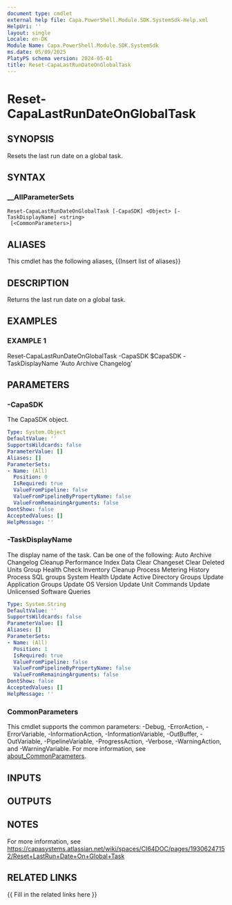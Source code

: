 ```yaml
---
document type: cmdlet
external help file: Capa.PowerShell.Module.SDK.SystemSdk-Help.xml
HelpUri: ''
layout: single
Locale: en-DK
Module Name: Capa.PowerShell.Module.SDK.SystemSdk
ms.date: 05/09/2025
PlatyPS schema version: 2024-05-01
title: Reset-CapaLastRunDateOnGlobalTask
---
```


# Reset-CapaLastRunDateOnGlobalTask

## SYNOPSIS

Resets the last run date on a global task.

## SYNTAX

### __AllParameterSets

```
Reset-CapaLastRunDateOnGlobalTask [-CapaSDK] <Object> [-TaskDisplayName] <string>
 [<CommonParameters>]
```

## ALIASES

This cmdlet has the following aliases,
  {{Insert list of aliases}}

## DESCRIPTION

Returns the last run date on a global task.

## EXAMPLES

### EXAMPLE 1

Reset-CapaLastRunDateOnGlobalTask -CapaSDK $CapaSDK -TaskDisplayName 'Auto Archive Changelog'

## PARAMETERS

### -CapaSDK

The CapaSDK object.

```yaml
Type: System.Object
DefaultValue: ''
SupportsWildcards: false
ParameterValue: []
Aliases: []
ParameterSets:
- Name: (All)
  Position: 0
  IsRequired: true
  ValueFromPipeline: false
  ValueFromPipelineByPropertyName: false
  ValueFromRemainingArguments: false
DontShow: false
AcceptedValues: []
HelpMessage: ''
```

### -TaskDisplayName

The display name of the task.
Can be one of the following:
	Auto Archive Changelog
	Cleanup Performance Index Data
	Clear Changeset
	Clear Deleted Units
	Group Health Check
	Inventory Cleanup
	Process Metering History
	Process SQL groups
	System Health
	Update Active Directory Groups
	Update Application Groups
	Update OS Version
	Update Unit Commands
	Update Unlicensed Software Queries

```yaml
Type: System.String
DefaultValue: ''
SupportsWildcards: false
ParameterValue: []
Aliases: []
ParameterSets:
- Name: (All)
  Position: 1
  IsRequired: true
  ValueFromPipeline: false
  ValueFromPipelineByPropertyName: false
  ValueFromRemainingArguments: false
DontShow: false
AcceptedValues: []
HelpMessage: ''
```

### CommonParameters

This cmdlet supports the common parameters: -Debug, -ErrorAction, -ErrorVariable,
-InformationAction, -InformationVariable, -OutBuffer, -OutVariable, -PipelineVariable,
-ProgressAction, -Verbose, -WarningAction, and -WarningVariable. For more information, see
[about_CommonParameters](https://go.microsoft.com/fwlink/?LinkID=113216).

## INPUTS

## OUTPUTS

## NOTES

For more information, see https://capasystems.atlassian.net/wiki/spaces/CI64DOC/pages/19306247152/Reset+LastRun+Date+On+Global+Task


## RELATED LINKS

{{ Fill in the related links here }}

